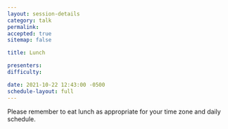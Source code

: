 ```yaml
---
layout: session-details
category: talk
permalink:
accepted: true
sitemap: false

title: Lunch

presenters:
difficulty:

date: 2021-10-22 12:43:00 -0500
schedule-layout: full
---
```

Please remember to eat lunch as appropriate for your time zone and daily schedule.
